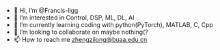 - 👋 Hi, I’m @Francis-llgg
- 👀 I’m interested in Control, DSP, ML, DL, AI
- 🌱 I’m currently learning coding with python(PyTorch), MATLAB, C, Cpp
- 💞️ I’m looking to collaborate on maybe nothing(?
- 📫 How to reach me zhengzilong@buaa.edu.cn

<!---
Francis-llgg/Francis-llgg is a ✨ special ✨ repository because its `README.md` (this file) appears on your GitHub profile.
You can click the Preview link to take a look at your changes.
--->
